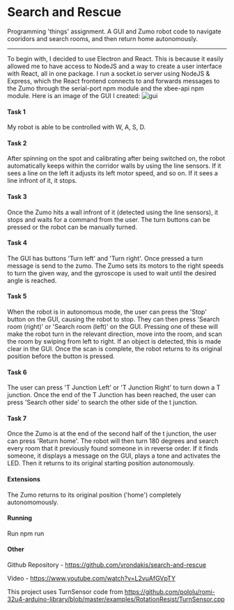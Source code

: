 # Search and Rescue
Programming 'things' assignment. A GUI and Zumo robot code to navigate cooridors and search rooms, and then return home autonomously. 

---

To begin with, I decided to use Electron and React. This is because it easily allowed me to have access to NodeJS and a way to create a user interface with React, all in one package. I run a socket.io server using NodeJS & Express, which the React frontend connects to and forwards messages to the Zumo through the serial-port npm module and the xbee-api npm module. Here is an image of the GUI I created:
![gui](https://i.imgur.com/CL1GV3R.png)

#### Task 1
My robot is able to be controlled with W, A, S, D.

#### Task 2
After spinning on the spot and calibrating after being switched on, the robot automatically keeps within the corridor walls by using the line sensors. If it sees a line on the left it adjusts its left motor speed, and so on. If it sees a line infront of it, it stops.

#### Task 3
Once the Zumo hits a wall infront of it (detected using the line sensors), it stops and waits for a command from the user. The turn buttons can be pressed or the robot can be manually turned.

#### Task 4
The GUI has buttons 'Turn left' and 'Turn right'. Once pressed a turn message is send to the zumo. The Zumo sets its motors to the right speeds to turn the given way, and the gyroscope is used to wait until the desired angle is reached.

#### Task 5
When the robot is in autonomous mode, the user can press the 'Stop' button on the GUI, causing the robot to stop. They can then press 'Search room (right)' or 'Search room (left)' on the GUI. Pressing one of these will make the robot turn in the relevant direction, move into the room, and scan the room by swiping from left to right. If an object is detected, this is made clear in the GUI. Once the scan is complete, the robot returns to its original position before the button is pressed.

#### Task 6
The user can press 'T Junction Left' or 'T Junction Right' to turn down a T junction. Once the end of the T Junction has been reached, the user can press 'Search other side' to search the other side of the t junction.

#### Task 7
Once the Zumo is at the end of the second half of the t junction, the user can press 'Return home'. The robot will then turn 180 degrees and search every room that it previously found someone in in reverse order. If it finds someone, it displays a message on the GUI, plays a tone and activates the LED. Then it returns to its original starting position autonomously.

#### Extensions
The Zumo returns to its original position ('home') completely autonomomously.

#### Running
Run npm run


#### Other
Github Repository - https://github.com/vrondakis/search-and-rescue

Video - https://www.youtube.com/watch?v=L2vuAfGVpTY

This project uses TurnSensor code from https://github.com/pololu/romi-32u4-arduino-library/blob/master/examples/RotationResist/TurnSensor.cpp